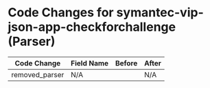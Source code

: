 # Code Changes for symantec-vip-json-app-checkforchallenge (Parser)

| Code Change | Field Name | Before | After |
|-------------|------------|--------|-------|
| removed_parser | N/A |  | N/A |